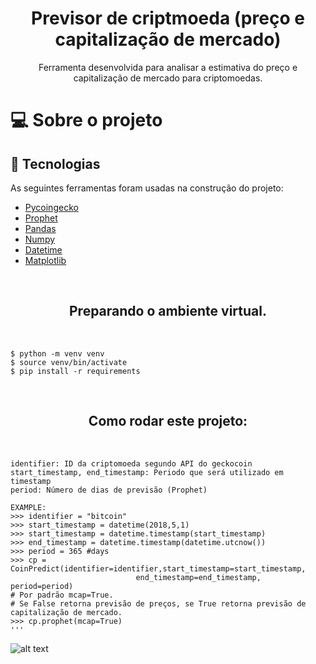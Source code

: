 <h1 align="center">Previsor de criptmoeda (preço e capitalização de mercado)</h1>
<p align="center"> Ferramenta desenvolvida para analisar a estimativa do preço e capitalização de mercado para criptomoedas.</p>


<h1>💻 Sobre o projeto</h3>

<h2>🔨 Tecnologias</h2>  
<p>As seguintes ferramentas foram usadas na construção do projeto:</p>
<ul>
  <li><a href="https://www.coingecko.com/en/api">Pycoingecko</a></li>
  <li><a href="https://facebook.github.io/prophet/">Prophet</a></li>
  <li><a href="https://pandas.pydata.org/">Pandas</a></li>
  <li><a href="https://numpy.org/">Numpy</a></li>
  <li><a href="https://docs.python.org/3/library/datetime.html">Datetime</a></li>
  <li><a href="https://matplotlib.org/">Matplotlib</a></li>
</ul>

<br>
<h2 align=center> Preparando o ambiente virtual.</h2>
<br>

    $ python -m venv venv
    $ source venv/bin/activate
    $ pip install -r requirements

<br>
<h2 align=center> Como rodar este projeto:</h2>
<br>


    identifier: ID da criptomoeda segundo API do geckocoin
    start_timestamp, end_timestamp: Periodo que será utilizado em timestamp
    period: Número de dias de previsão (Prophet)
    
    EXAMPLE:
    >>> identifier = "bitcoin"
    >>> start_timestamp = datetime(2018,5,1)
    >>> start_timestamp = datetime.timestamp(start_timestamp)
    >>> end_timestamp = datetime.timestamp(datetime.utcnow())
    >>> period = 365 #days
    >>> cp = CoinPredict(identifier=identifier,start_timestamp=start_timestamp,
                                end_timestamp=end_timestamp, period=period)
    # Por padrão mcap=True.
    # Se False retorna previsão de preços, se True retorna previsão de capitalização de mercado.
    >>> cp.prophet(mcap=True)
    '''
    
![alt text](https://github.com/lucasdmarten/CoinPrediction/blob/master/bitcoin.png)
